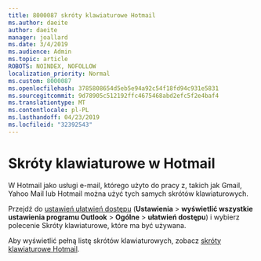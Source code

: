 ```yaml
---
title: 8000087 skróty klawiaturowe Hotmail
ms.author: daeite
author: daeite
manager: joallard
ms.date: 3/4/2019
ms.audience: Admin
ms.topic: article
ROBOTS: NOINDEX, NOFOLLOW
localization_priority: Normal
ms.custom: 8000087
ms.openlocfilehash: 3785808654d5eb5e94a92c54f18fd94c931e5831
ms.sourcegitcommit: 9d78905c512192ffc4675468abd2efc5f2e4baf4
ms.translationtype: MT
ms.contentlocale: pl-PL
ms.lasthandoff: 04/23/2019
ms.locfileid: "32392543"
---
```

# <a name="keyboard-shortcuts-in-outlookcom"></a>Skróty klawiaturowe w Hotmail

W Hotmail jako usługi e-mail, którego użyto do pracy z, takich jak Gmail, Yahoo Mail lub Hotmail można użyć tych samych skrótów klawiaturowych.

Przejdź do [ustawień ułatwień dostępu](https://go.microsoft.com/fwlink/?linkid=2080840) (**Ustawienia** > **wyświetlić wszystkie ustawienia programu Outlook** > **Ogólne** > **ułatwień dostępu**) i wybierz polecenie Skróty klawiaturowe, które ma być używana.

Aby wyświetlić pełną listę skrótów klawiaturowych, zobacz [skróty klawiaturowe Hotmail](https://support.office.com/article/708d907e-4398-4fc6-9a9a-4fc72bccec16).